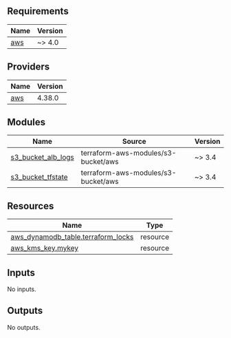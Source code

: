 ## Requirements

| Name | Version |
|------|---------|
| <a name="requirement_aws"></a> [aws](#requirement\_aws) | ~> 4.0 |

## Providers

| Name | Version |
|------|---------|
| <a name="provider_aws"></a> [aws](#provider\_aws) | 4.38.0 |

## Modules

| Name | Source | Version |
|------|--------|---------|
| <a name="module_s3_bucket_alb_logs"></a> [s3\_bucket\_alb\_logs](#module\_s3\_bucket\_alb\_logs) | terraform-aws-modules/s3-bucket/aws | ~> 3.4 |
| <a name="module_s3_bucket_tfstate"></a> [s3\_bucket\_tfstate](#module\_s3\_bucket\_tfstate) | terraform-aws-modules/s3-bucket/aws | ~> 3.4 |

## Resources

| Name | Type |
|------|------|
| [aws_dynamodb_table.terraform_locks](https://registry.terraform.io/providers/hashicorp/aws/latest/docs/resources/dynamodb_table) | resource |
| [aws_kms_key.mykey](https://registry.terraform.io/providers/hashicorp/aws/latest/docs/resources/kms_key) | resource |

## Inputs

No inputs.

## Outputs

No outputs.
